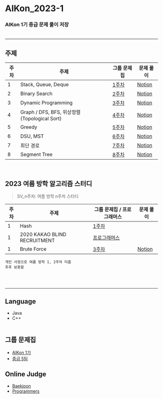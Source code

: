 # AlKon_2023-1
### AlKon 1기 중급 문제 풀이 저장<br><br>
***

## 주제
| 주차 | 주제                  | 그룹 문제집                                                        | 문제 풀이 |
|----|---------------------|---------------------------------------------------------------|-----------|
| 1  | Stack, Queue, Deque | [1주차](https://www.acmicpc.net/group/workbook/view/17070/55462) | [Notion](https://ro-el.notion.site/b18cf43f8d5049ce9fadf307119bae91)|  
| 2  | Binary Search       | [2주차](https://www.acmicpc.net/group/workbook/view/17070/55628) | [Notion](https://ro-el.notion.site/6171925cc9aa49798df0541ea5bfacc2)|  
| 3  | Dynamic Programming | [3주차](https://www.acmicpc.net/group/workbook/view/17070/56034) | [Notion](https://ro-el.notion.site/DP-c90709b3091349b4aaa22268070053b7)|  
| 4  | Graph / DFS, BFS, 위상정렬(Topological Sort) | [4주차](https://www.acmicpc.net/group/workbook/view/17070/57071) | [Notion](https://ro-el.notion.site/DFS-BFS-641fa409a3914db38fed2af8aa24ec99)|  
| 5  | Greedy | [5주차](https://www.acmicpc.net/group/workbook/view/17070/57343) | [Notion](https://ro-el.notion.site/4f3fa2e8ad8f4cc9a02835abcdd71fc1)|
| 6  | DSU, MST | [6주차](https://www.acmicpc.net/group/workbook/view/17070/57573) | [Notion](https://ro-el.notion.site/DSU-MST-f8c861455f2a456695ed6ac05382e5f5)|
| 7  | 최단 경로 | [7주차](https://www.acmicpc.net/group/workbook/view/17070/57692) | [Notion](https://ro-el.notion.site/Dijkstra-0-1-BFS-Floyd-Warshall-3c44d2871ca742639b012eb0ae43a713)|
| 8  | Segment Tree | [8주차](https://www.acmicpc.net/group/workbook/view/17070/57990) | [Notion](https://ro-el.notion.site/Segment-Tree-34add69c497a43aba77aef5386bc283c)|

<br>

## 2023 여름 방학 알고리즘 스터디
> SV_n주차: 여름 방학 n주차 스터디

| 주차 | 주제                           | 그룹 문제집 / 프로그래머스                                                                                           | 문제 풀이      |
|----|------------------------------|-----------------------------------------------------------------------------------------------------------|------------|
| 1  | Hash                         | [1주차](https://www.acmicpc.net/group/workbook/view/18276/59396)                                            |            |  
| 1  | 2020 KAKAO BLIND RECRUITMENT | [프로그래머스](https://school.programmers.co.kr/learn/challenges?tab=all_challenges&order=recent&partIds=17214) |            |  
| 1  | Brute Force                  | [3주차](https://www.acmicpc.net/group/workbook/view/18276/59985)                                            | [Notion](https://ro-el.notion.site/0e09a4dc3eeb4c3b9cdbba88c299b04a?pvs=4) |  

```text
개인 사정으로 여름 방학 1, 2주차 미흡
추후 보충할  
```
<br><br>

***
## Language
* Java
* C++<br><br>

## 그룹 문제집 
* [AlKon 1기](https://www.acmicpc.net/group/workbook/17070)
* [중급 5팀](https://www.acmicpc.net/group/workbook/18276)

## Online Judge
* [Baekjoon](https://www.acmicpc.net/)
* [Programmers](https://school.programmers.co.kr/learn/challenges?tab=all_challenges&order=recent)
